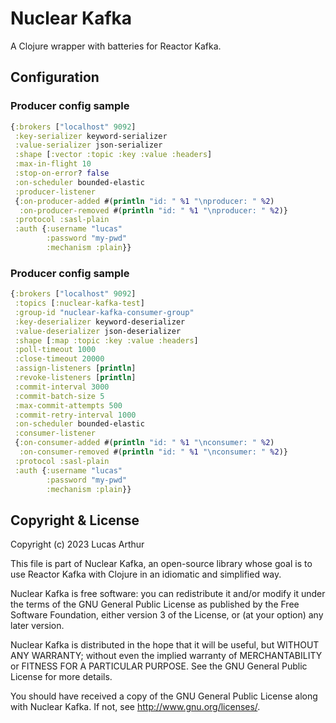 # Nuclear Kafka

A Clojure wrapper with batteries for Reactor Kafka.

## Configuration

### Producer config sample

```clj
{:brokers ["localhost" 9092]
 :key-serializer keyword-serializer
 :value-serializer json-serializer
 :shape [:vector :topic :key :value :headers]
 :max-in-flight 10
 :stop-on-error? false
 :on-scheduler bounded-elastic
 :producer-listener
 {:on-producer-added #(println "id: " %1 "\nproducer: " %2)
  :on-producer-removed #(println "id: " %1 "\nproducer: " %2)}
 :protocol :sasl-plain
 :auth {:username "lucas"
        :password "my-pwd"
        :mechanism :plain}}
```

### Producer config sample

```clj
{:brokers ["localhost" 9092]
 :topics [:nuclear-kafka-test]
 :group-id "nuclear-kafka-consumer-group"
 :key-deserializer keyword-deserializer
 :value-deserializer json-deserializer
 :shape [:map :topic :key :value :headers]
 :poll-timeout 1000
 :close-timeout 20000
 :assign-listeners [println]
 :revoke-listeners [println]
 :commit-interval 3000
 :commit-batch-size 5
 :max-commit-attempts 500
 :commit-retry-interval 1000
 :on-scheduler bounded-elastic
 :consumer-listener
 {:on-consumer-added #(println "id: " %1 "\nconsumer: " %2)
  :on-consumer-removed #(println "id: " %1 "\nconsumer: " %2)}
 :protocol :sasl-plain
 :auth {:username "lucas"
        :password "my-pwd"
        :mechanism :plain}}
```

## Copyright & License

Copyright (c) 2023 Lucas Arthur

This file is part of Nuclear Kafka, an open-source library whose goal is to
use Reactor Kafka with Clojure in an idiomatic and simplified way.

Nuclear Kafka is free software: you can redistribute it and/or modify
it under the terms of the GNU General Public License as published by
the Free Software Foundation, either version 3 of the License, or
(at your option) any later version.

Nuclear Kafka is distributed in the hope that it will be useful,
but WITHOUT ANY WARRANTY; without even the implied warranty of
MERCHANTABILITY or FITNESS FOR A PARTICULAR PURPOSE. See the
GNU General Public License for more details.

You should have received a copy of the GNU General Public License
along with Nuclear Kafka. If not, see <http://www.gnu.org/licenses/>.
